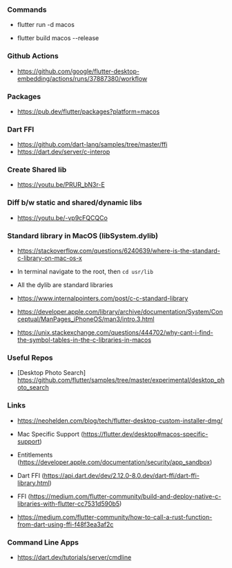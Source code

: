 ### Commands
- flutter run -d macos

- flutter build macos --release

### Github Actions
- https://github.com/google/flutter-desktop-embedding/actions/runs/37887380/workflow

### Packages
- https://pub.dev/flutter/packages?platform=macos

### Dart FFI
- https://github.com/dart-lang/samples/tree/master/ffi
- https://dart.dev/server/c-interop

### Create Shared lib
- https://youtu.be/PRUR_bN3r-E

### Diff b/w static and shared/dynamic libs
- https://youtu.be/-vp9cFQCQCo

### Standard library in MacOS (libSystem.dylib)
- https://stackoverflow.com/questions/6240639/where-is-the-standard-c-library-on-mac-os-x
- In terminal navigate to the root, then `cd usr/lib`
- All the dylib are standard libraries

- https://www.internalpointers.com/post/c-c-standard-library
- https://developer.apple.com/library/archive/documentation/System/Conceptual/ManPages_iPhoneOS/man3/intro.3.html

- https://unix.stackexchange.com/questions/444702/why-cant-i-find-the-symbol-tables-in-the-c-libraries-in-macos

### Useful Repos
- [Desktop Photo Search] https://github.com/flutter/samples/tree/master/experimental/desktop_photo_search

### Links
- https://neohelden.com/blog/tech/flutter-desktop-custom-installer-dmg/

- Mac Specific Support (https://flutter.dev/desktop#macos-specific-support)

- Entitlements (https://developer.apple.com/documentation/security/app_sandbox)

- Dart FFI (https://api.dart.dev/dev/2.12.0-8.0.dev/dart-ffi/dart-ffi-library.html)

- FFI (https://medium.com/flutter-community/build-and-deploy-native-c-libraries-with-flutter-cc7531d590b5)

- https://medium.com/flutter-community/how-to-call-a-rust-function-from-dart-using-ffi-f48f3ea3af2c

### Command Line Apps
- https://dart.dev/tutorials/server/cmdline